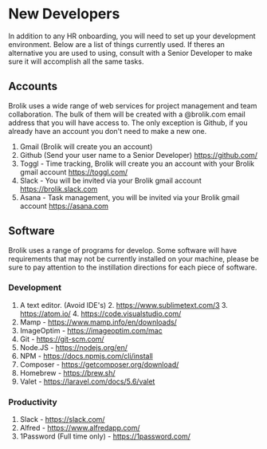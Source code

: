 <!-- TITLE: Developer -->
<!-- SUBTITLE: A new brolik Developer -->

# New Developers
In addition to any HR onboarding, you will need to set up your development environment. Below are a list of things currently used. If theres an alternative you are used to using, consult with a Senior Developer to make sure it will accomplish all the same tasks.

## Accounts
Brolik uses a wide range of web services for project management and team collaboration. The bulk of them will be created with a @brolik.com email address that you will have access to. The only exception is Github, if you already have an account you don't need to make a new one.

1. Gmail (Brolik will create you an account)
2. Github (Send your user name to a Senior Developer) https://github.com/
3. Toggl - Time tracking, Brolik will create you an account with your Brolik gmail account https://toggl.com/
4. Slack - You will be invited via your Brolik gmail account  https://brolik.slack.com
5. Asana - Task management, you will be invited via your Brolik gmail account https://asana.com

## Software
Brolik uses a range of programs for develop. Some software will have requirements that may not be currently installed on your machine, please be sure to pay attention to the instillation directions for each piece of software. 

### Development
1. A text editor. (Avoid IDE's) 
	2. https://www.sublimetext.com/3
	3. https://atom.io/
	4. https://code.visualstudio.com/
5. Mamp - https://www.mamp.info/en/downloads/
6. ImageOptim - https://imageoptim.com/mac
7. Git - https://git-scm.com/
8. Node.JS - https://nodejs.org/en/
9. NPM - https://docs.npmjs.com/cli/install
10. Composer - https://getcomposer.org/download/
10. Homebrew - https://brew.sh/
11. Valet - https://laravel.com/docs/5.6/valet


### Productivity
1. Slack - https://slack.com/ 
2. Alfred - https://www.alfredapp.com/
3. 1Password (Full time only) - https://1password.com/